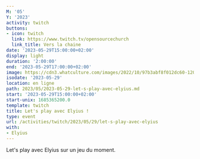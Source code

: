```yaml
---
M: '05'
Y: '2023'
activity: twitch
buttons:
- icon: twitch
  link: https://www.twitch.tv/opensourcechurch
  link_title: Vers la chaine
date: '2023-05-29T15:00:00+02:00'
display: light
duration: '2:00:00'
end: '2023-05-29T17:00:00+02:00'
image: https://cdn3.whatculture.com/images/2022/10/97b3abf8f012dc60-1200x675.jpg
isodate: '2023-05-29'
location: en ligne
path: 2023/05/2023-05-29-let-s-play-avec-elyius.md
start: '2023-05-29T15:00:00+02:00'
start-unix: 1685365200.0
template: twitch
title: Let's play avec Elyius !
type: event
url: /activities/twitch/2023/05/29/let-s-play-avec-elyius
with:
- Elyius
---
```

Let's play avec Elyius sur un jeu du moment.